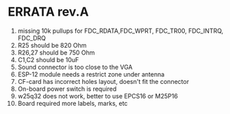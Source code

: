 # ERRATA rev.A

1) missing 10k pullups for FDC_RDATA,FDC_WPRT, FDC_TR00, FDC_INTRQ, FDC_DRQ
2) R25 should be 820 Ohm
3) R26,27 should be 750 Ohm
4) C1,C2 should be 10uF
5) Sound connector is too close to the VGA
6) ESP-12 module needs a restrict zone under antenna
7) CF-card has incorrect holes layout, doesn't fit the connector
8) On-board power switch is required
9) w25q32 does not work, better to use EPCS16 or M25P16
10) Board required more labels, marks, etc

